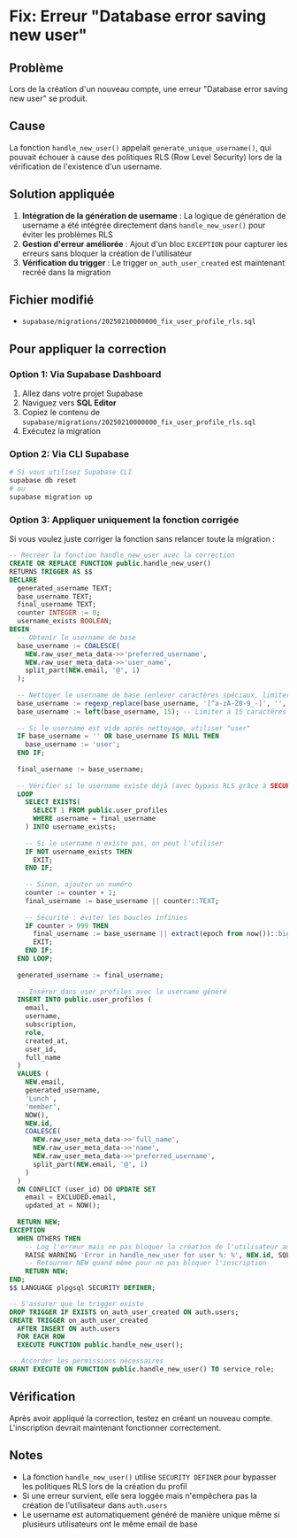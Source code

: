# Fix: Erreur "Database error saving new user"

## Problème
Lors de la création d'un nouveau compte, une erreur "Database error saving new user" se produit.

## Cause
La fonction `handle_new_user()` appelait `generate_unique_username()`, qui pouvait échouer à cause des politiques RLS (Row Level Security) lors de la vérification de l'existence d'un username.

## Solution appliquée
1. **Intégration de la génération de username** : La logique de génération de username a été intégrée directement dans `handle_new_user()` pour éviter les problèmes RLS
2. **Gestion d'erreur améliorée** : Ajout d'un bloc `EXCEPTION` pour capturer les erreurs sans bloquer la création de l'utilisateur
3. **Vérification du trigger** : Le trigger `on_auth_user_created` est maintenant recréé dans la migration

## Fichier modifié
- `supabase/migrations/20250210000000_fix_user_profile_rls.sql`

## Pour appliquer la correction

### Option 1: Via Supabase Dashboard
1. Allez dans votre projet Supabase
2. Naviguez vers **SQL Editor**
3. Copiez le contenu de `supabase/migrations/20250210000000_fix_user_profile_rls.sql`
4. Exécutez la migration

### Option 2: Via CLI Supabase
```bash
# Si vous utilisez Supabase CLI
supabase db reset
# ou
supabase migration up
```

### Option 3: Appliquer uniquement la fonction corrigée
Si vous voulez juste corriger la fonction sans relancer toute la migration :

```sql
-- Recréer la fonction handle_new_user avec la correction
CREATE OR REPLACE FUNCTION public.handle_new_user()
RETURNS TRIGGER AS $$
DECLARE
  generated_username TEXT;
  base_username TEXT;
  final_username TEXT;
  counter INTEGER := 0;
  username_exists BOOLEAN;
BEGIN
  -- Obtenir le username de base
  base_username := COALESCE(
    NEW.raw_user_meta_data->>'preferred_username',
    NEW.raw_user_meta_data->>'user_name',
    split_part(NEW.email, '@', 1)
  );
  
  -- Nettoyer le username de base (enlever caractères spéciaux, limiter la longueur)
  base_username := regexp_replace(base_username, '[^a-zA-Z0-9_-]', '', 'g');
  base_username := left(base_username, 15); -- Limiter à 15 caractères
  
  -- Si le username est vide après nettoyage, utiliser "user"
  IF base_username = '' OR base_username IS NULL THEN
    base_username := 'user';
  END IF;
  
  final_username := base_username;
  
  -- Vérifier si le username existe déjà (avec bypass RLS grâce à SECURITY DEFINER)
  LOOP
    SELECT EXISTS(
      SELECT 1 FROM public.user_profiles 
      WHERE username = final_username
    ) INTO username_exists;
    
    -- Si le username n'existe pas, on peut l'utiliser
    IF NOT username_exists THEN
      EXIT;
    END IF;
    
    -- Sinon, ajouter un numéro
    counter := counter + 1;
    final_username := base_username || counter::TEXT;
    
    -- Sécurité : éviter les boucles infinies
    IF counter > 999 THEN
      final_username := base_username || extract(epoch from now())::bigint::TEXT;
      EXIT;
    END IF;
  END LOOP;
  
  generated_username := final_username;
  
  -- Insérer dans user_profiles avec le username généré
  INSERT INTO public.user_profiles (
    email, 
    username, 
    subscription, 
    role, 
    created_at,
    user_id,
    full_name
  )
  VALUES (
    NEW.email,
    generated_username,
    'Lunch',
    'member',
    NOW(),
    NEW.id,
    COALESCE(
      NEW.raw_user_meta_data->>'full_name',
      NEW.raw_user_meta_data->>'name',
      NEW.raw_user_meta_data->>'preferred_username',
      split_part(NEW.email, '@', 1)
    )
  )
  ON CONFLICT (user_id) DO UPDATE SET
    email = EXCLUDED.email,
    updated_at = NOW();
  
  RETURN NEW;
EXCEPTION
  WHEN OTHERS THEN
    -- Log l'erreur mais ne pas bloquer la création de l'utilisateur auth
    RAISE WARNING 'Error in handle_new_user for user %: %', NEW.id, SQLERRM;
    -- Retourner NEW quand même pour ne pas bloquer l'inscription
    RETURN NEW;
END;
$$ LANGUAGE plpgsql SECURITY DEFINER;

-- S'assurer que le trigger existe
DROP TRIGGER IF EXISTS on_auth_user_created ON auth.users;
CREATE TRIGGER on_auth_user_created
  AFTER INSERT ON auth.users
  FOR EACH ROW 
  EXECUTE FUNCTION public.handle_new_user();

-- Accorder les permissions nécessaires
GRANT EXECUTE ON FUNCTION public.handle_new_user() TO service_role;
```

## Vérification
Après avoir appliqué la correction, testez en créant un nouveau compte. L'inscription devrait maintenant fonctionner correctement.

## Notes
- La fonction `handle_new_user()` utilise `SECURITY DEFINER` pour bypasser les politiques RLS lors de la création du profil
- Si une erreur survient, elle sera loggée mais n'empêchera pas la création de l'utilisateur dans `auth.users`
- Le username est automatiquement généré de manière unique même si plusieurs utilisateurs ont le même email de base

